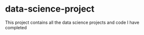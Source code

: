 # data-science-project
This project contains all the data science projects and code I have completed 
